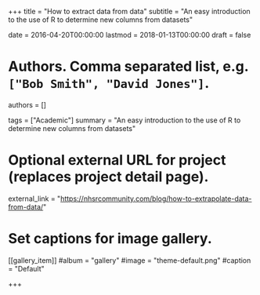 +++
title = "How to extract data from data"
subtitle = "An easy introduction to the use of R to determine new columns from datasets"

date = 2016-04-20T00:00:00
lastmod = 2018-01-13T00:00:00
draft = false

# Authors. Comma separated list, e.g. `["Bob Smith", "David Jones"]`.
authors = []

tags = ["Academic"]
summary = "An easy introduction to the use of R to determine new columns from datasets"

# Optional external URL for project (replaces project detail page).
external_link = "https://nhsrcommunity.com/blog/how-to-extrapolate-data-from-data/"


# Set captions for image gallery.

[[gallery_item]]
#album = "gallery"
#image = "theme-default.png"
#caption = "Default"

+++


